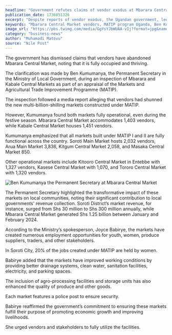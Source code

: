 ```yaml
---
headline: "Government refutes claims of vendor exodus at Mbarara Central Market"
publication_date: 1736051326
excerpt: "Despite reports of vendor exodus, the Ugandan government, led by Permanent Secretary Ben Kumumanya, confirms Mbarara Central Market and other MATIP-supported markets are thriving, fully occupied, and significantly boosting local economies with improved infrastructure and job opportunities."
keywords: "Mbarara Central Market vendors, MATIP program Uganda, Ben Kumumanya inspection, Uganda government markets, Kabale Central Market update, MATIP markets revenue, economic impact of MATIP, jobs in Mbarara Central Market, women employment MATIP, Uganda market infrastructure, Soroti market revenue growth, agro-processing facilities Uganda, Mbarara market economic growth, local government markets Uganda, fully operational markets Uganda"
image_url: "https://pbs.twimg.com/media/GgYsYJbWUAA-vIj?format=jpg&name=large"
category: "business-news"
author: "Muhamadi Matovu"
source: "Nile Post"
---
```


The government has dismissed claims that vendors have abandoned Mbarara Central Market, noting that it is fully occupied and thriving.

The clarification was made by Ben Kumumanya, the Permanent Secretary in the Ministry of Local Government, during an inspection of Mbarara and Kabale Central Markets as part of an appraisal of the Markets and Agricultural Trade Improvement Programme (MATIP).

The inspection followed a media report alleging that vendors had shunned the new multi-billion-shilling markets constructed under MATIP.

However, Kumumanya found both markets fully operational, even during the festive season. Mbarara Central Market accommodates 1,403 vendors, while Kabale Central Market houses 1,451 vendors.

Kumumanya emphasized that all markets built under MATIP I and II are fully functional across the country. Soroti Main Market hosts 2,032 vendors, Arua Main Market 3,836, Kitgum Central Market 2,058, and Masaka Central Market 850.

Other operational markets include Kitooro Central Market in Entebbe with 1,327 vendors, Kasese Central Market with 1,070, and Tororo Central Market with 1,320 vendors.

![Ben Kumumanya the Permanent Secretary at Mbarara Central Market](https://pbs.twimg.com/media/GgYsYJaXIAEoPbd?format=jpg&name=large)

The Permanent Secretary highlighted the transformative impact of these markets on local communities, noting their significant contribution to local governments' revenue collection. Soroti District’s market revenue, for instance, surged from Shs 30 million to Shs 300 million annually, while Mbarara Central Market generated Shs 1.25 billion between January and February 2024.

According to the Ministry’s spokesperson, Joyce Babirye, the markets have created numerous employment opportunities for youth, women, produce suppliers, traders, and other stakeholders.

In Soroti City, 20% of the jobs created under MATIP are held by women.

Babirye added that the markets have improved working conditions by providing better drainage systems, clean water, sanitation facilities, electricity, and parking spaces.

The inclusion of agro-processing facilities and storage units has also enhanced the quality of produce and other goods.

Each market features a police post to ensure security.

Babirye reaffirmed the government’s commitment to ensuring these markets fulfill their purpose of promoting economic growth and improving livelihoods.

She urged vendors and stakeholders to fully utilize the facilities.
